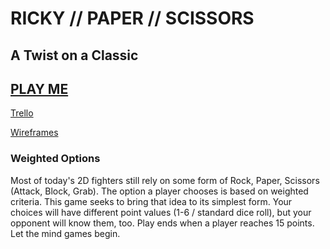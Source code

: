 # RICKY // PAPER // SCISSORS

## A Twist on a Classic
## [PLAY ME](https://rickytranmer.github.io/wdi-project-1/index.html)

[Trello](https://trello.com/b/enXXdmEj/wdi-6-project-1)

[Wireframes](https://drive.google.com/open?id=1szioAdYoNQNIWoCWDdpcaTEwnO5-bF2E)

### Weighted Options
Most of today's 2D fighters still rely on some form of Rock, Paper, Scissors (Attack, Block, Grab).  The option a player chooses is based on weighted criteria.  This game seeks to bring that idea to its simplest form.  Your choices will have different point values (1-6 / standard dice roll), but your opponent will know them, too.  Play ends when a player reaches 15 points.  Let the mind games begin.

